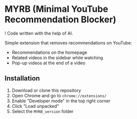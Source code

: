 # MYRB (Minimal YouTube Recommendation Blocker)
! Code written with the help of AI.

Simple extension that removes recommendations on YouTube:
- Recommendations on the homepage
- Related videos in the sidebar while watching
- Pop-up videos at the end of a video

## Installation

1. Download or clone this repository
2. Open Chrome and go to `chrome://extensions/`
3. Enable "Developer mode" in the top right corner
4. Click "Load unpacked"
5. Select the `MYRB_version` folder
